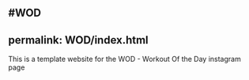 #WOD
---
permalink: WOD/index.html
---

This is a template website for the WOD - Workout Of the Day instagram page
